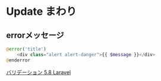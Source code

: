 # Update まわり
## errorメッセージ
```php
@error('title')
    <div class="alert alert-danger">{{ $message }}</div>
@enderror
```
[バリデーション 5.8 Laravel](https://readouble.com/laravel/5.8/ja/validation.html)


